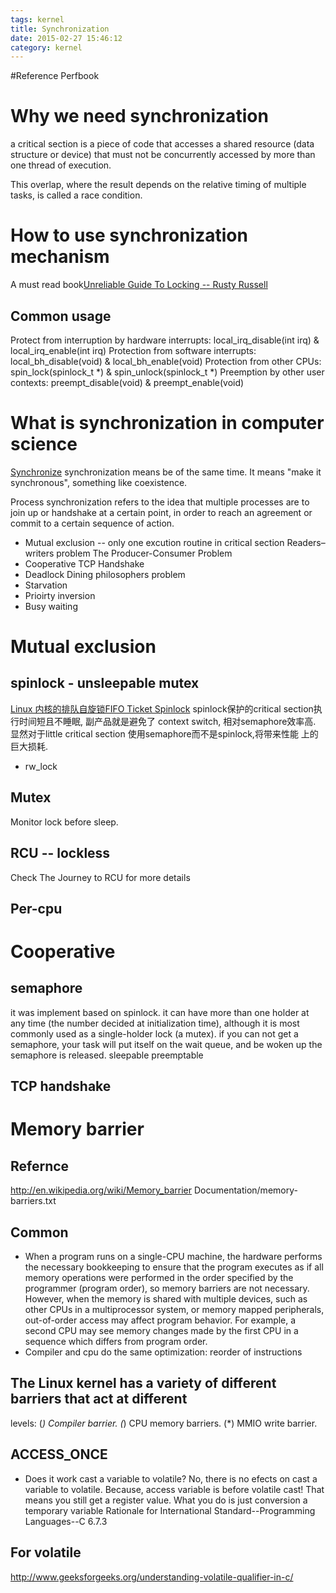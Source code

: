 ```yaml
---
tags: kernel
title: Synchronization
date: 2015-02-27 15:46:12
category: kernel
---
```


#Reference
Perfbook

# Why we need synchronization

a critical section is a piece of code that accesses a shared resource 
(data structure or device) that must not be concurrently accessed by more than one thread of execution.

This overlap, where the result depends on the relative timing of multiple tasks, is called a race condition. 

# How to use synchronization mechanism
A must read book[Unreliable Guide To Locking -- Rusty Russell](https://www.kernel.org/pub/linux/kernel/people/rusty/kernel-locking/index.html)
## Common usage
Protect from interruption by hardware interrupts:
        local_irq_disable(int irq) & local_irq_enable(int irq)
Protection from software interrupts:
        local_bh_disable(void) & local_bh_enable(void)
Protection from other CPUs:
        spin_lock(spinlock_t *) & spin_unlock(spinlock_t *)
Preemption by other user contexts:
        preempt_disable(void) & preempt_enable(void) 


# What is synchronization in computer science 
[Synchronize](http://www.etymonline.com/index.php?term=synchronize)
synchronization means be of the same time.
It means "make it synchronous", something like coexistence.

Process synchronization refers to the idea that multiple processes are 
to join up or handshake at a certain point, in order to reach an 
agreement or commit to a certain sequence of action.
* Mutual exclusion -- only one excution routine in  critical section
Readers–writers problem
The Producer-Consumer Problem 
* Cooperative
TCP Handshake 
* Deadlock
Dining philosophers problem
* Starvation
* Prioirty inversion
* Busy waiting

# Mutual exclusion
## spinlock - unsleepable mutex
[Linux 内核的排队自旋锁FIFO Ticket Spinlock](https://www.ibm.com/developerworks/cn/linux/l-cn-spinlock/)
spinlock保护的critical section执行时间短且不睡眠, 副产品就是避免了
context switch, 相对semaphore效率高.
显然对于little critical section 使用semaphore而不是spinlock,将带来性能
上的巨大损耗.
* rw_lock

## Mutex
Monitor lock before sleep.

## RCU -- lockless
Check The Journey to RCU for more details
## Per-cpu

# Cooperative
## semaphore 
it was implement based on spinlock.
it can have more than one holder at any time (the number decided at initialization time), 
although it is most commonly used as a single-holder lock (a mutex).
if you can not get a semaphore, your task will put itself on the wait queue, and be woken 
up the semaphore is released.
sleepable
preemptable
## TCP handshake

# Memory barrier
## Refernce
http://en.wikipedia.org/wiki/Memory_barrier
Documentation/memory-barriers.txt
## Common
* When a program runs on a single-CPU machine, the hardware performs the necessary bookkeeping 
to ensure that the program executes as if all memory operations were performed in the order 
specified by the programmer (program order), so memory barriers are not necessary. 
However, when the memory is shared with multiple devices, such as other CPUs in a multiprocessor 
system, or memory mapped peripherals, out-of-order access may affect program behavior. 
For example, a second CPU may see memory changes made by the first CPU in a sequence which differs from program order.
* Compiler and cpu do the same optimization: reorder of instructions
## The Linux kernel has a variety of different barriers that act at different
levels:
  (*) Compiler barrier.
  (*) CPU memory barriers.
  (*) MMIO write barrier.
## ACCESS_ONCE
* Does it work cast a variable to volatile?
No, there is no efects on cast a variable to volatile. 
Because, access variable is before volatile cast! That means you
still get a register value. What you do is just conversion a temporary 
variable
Rationale for International Standard--Programming Languages--C
6.7.3 
## For volatile
http://www.geeksforgeeks.org/understanding-volatile-qualifier-in-c/
